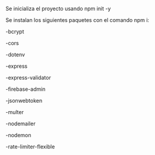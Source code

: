 Se inicializa el proyecto usando npm init -y

Se instalan los siguientes paquetes con el comando npm i:

-bcrypt

-cors

-dotenv

-express

-express-validator

-firebase-admin

-jsonwebtoken

-multer

-nodemailer

-nodemon

-rate-limiter-flexible
